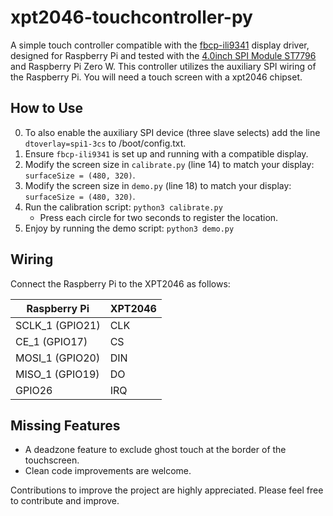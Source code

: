 # xpt2046-touchcontroller-py

A simple touch controller compatible with the [fbcp-ili9341](https://github.com/juj/fbcp-ili9341) display driver, designed for Raspberry Pi and tested with the [4.0inch SPI Module ST7796](http://www.lcdwiki.com/4.0inch_SPI_Module_ST7796) and Raspberry Pi Zero W. This controller utilizes the auxiliary SPI wiring of the Raspberry Pi.
You will need a touch screen with a xpt2046 chipset.

## How to Use

0. To also enable the auxiliary SPI device (three slave selects) add the line `dtoverlay=spi1-3cs` to /boot/config.txt.
1. Ensure `fbcp-ili9341` is set up and running with a compatible display.
2. Modify the screen size in `calibrate.py` (line 14) to match your display: `surfaceSize = (480, 320)`.
3. Modify the screen size in `demo.py` (line 18) to match your display: `surfaceSize = (480, 320)`.
4. Run the calibration script: `python3 calibrate.py`
   - Press each circle for two seconds to register the location.
5. Enjoy by running the demo script: `python3 demo.py`

## Wiring

Connect the Raspberry Pi to the XPT2046 as follows:

| Raspberry Pi      | XPT2046 |
| ----------------- | ------- |
| SCLK_1 (GPIO21)   | CLK     |
| CE_1 (GPIO17)     | CS      |
| MOSI_1 (GPIO20)   | DIN     |
| MISO_1 (GPIO19)   | DO      |
| GPIO26            | IRQ     |

## Missing Features

- A deadzone feature to exclude ghost touch at the border of the touchscreen.
- Clean code improvements are welcome.

Contributions to improve the project are highly appreciated. Please feel free to contribute and improve.
